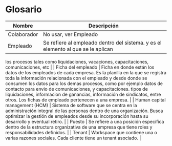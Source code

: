 # Glosario

| Nombre | Descripción |
| --- | --- |
| Colaborador | No usar, ver Empleado |
| Empleado | Se refiere al empleado dentro del sistema. y es el elemento al que se le aplican
los procesos tales como liquidaciones, vacaciones, capacitaciones,
comunicaciones, etc |
| Ficha del empleado | Ficha en donde están los datos de los empleados de cada empresa. Es la planilla en la que se registra toda la información relacionada con el empleado y desde donde se consumen los datos para los demas procesos, como por ejemplo datos de contacto para envio de comunicaciones, y capacitaciones. tipos de liquidaciones, informacion de ganancias, información de sindicatos, entre otros. Los fichas de empleado pertenecen a una empresa. |
| Human capital management (HCM) | Sistema de software que se centra en la administración integral de las personas dentro de una organización. Busca optimizar la gestión de empleados desde su incorporación hasta su desarrollo y eventual retiro. |
| Puesto | Se refiere a una posición específica dentro de la estructura organizativa de una empresa que tiene roles y responsabilidades definidos. |
| Tenant | Workspace que contiene una o varias razones sociales. Cada cliente
tiene un tenant asociado. |
